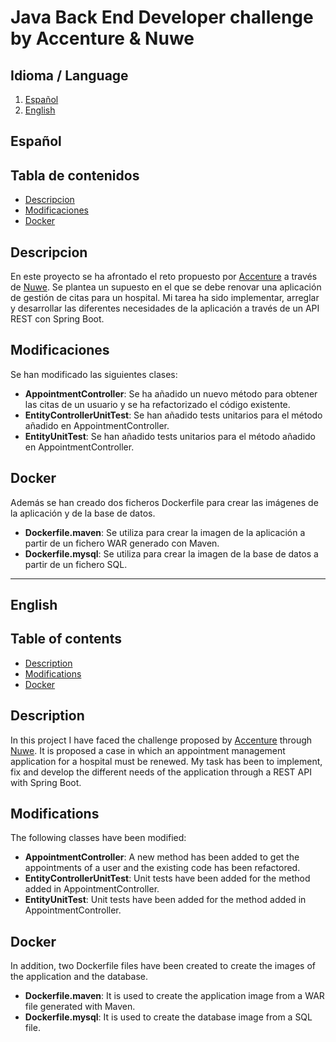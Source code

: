 # Java Back End Developer challenge by Accenture & Nuwe

## Idioma / Language
1. [Español](#español)
2. [English](#english)

## Español

## Tabla de contenidos
- [Descripcion](#descripcion)
- [Modificaciones](#modificaciones)
- [Docker](#docker)

## Descripcion
En este proyecto se ha afrontado el reto propuesto por [Accenture](https://www.accenture.com/es-es) a través de 
[Nuwe](https://nuwe.io/). Se plantea un supuesto en el que se debe renovar una aplicación de gestión de citas para un 
hospital. Mi tarea ha sido implementar, arreglar y desarrollar las diferentes necesidades de la aplicación a través
de un API REST con Spring Boot. 

## Modificaciones

Se han modificado las siguientes clases:

- **AppointmentController**: Se ha añadido un nuevo método para obtener las citas de un usuario y se ha refactorizado 
    el código existente.
- **EntityControllerUnitTest**: Se han añadido tests unitarios para el método añadido en AppointmentController.
- **EntityUnitTest**: Se han añadido tests unitarios para el método añadido en AppointmentController.

## Docker

Además se han creado dos ficheros Dockerfile para crear las imágenes de la aplicación y de la base de datos.

- **Dockerfile.maven**: Se utiliza para crear la imagen de la aplicación a partir de un fichero WAR generado con Maven.
- **Dockerfile.mysql**: Se utiliza para crear la imagen de la base de datos a partir de un fichero SQL.

------------------------------------------------------------------------------------------------------------------------

## English

## Table of contents
- [Description](#description)
- [Modifications](#modifications)
- [Docker](#docker)

## Description
In this project I have faced the challenge proposed by [Accenture](https://www.accenture.com/es-es) through 
[Nuwe](https://nuwe.io/). It is proposed a case in which an appointment management application for a hospital must be
renewed. My task has been to implement, fix and develop the different needs of the application through a REST API with
Spring Boot.

## Modifications
The following classes have been modified:

- **AppointmentController**: A new method has been added to get the appointments of a user and the existing code has 
    been refactored.
- **EntityControllerUnitTest**: Unit tests have been added for the method added in AppointmentController.
- **EntityUnitTest**: Unit tests have been added for the method added in AppointmentController.

## Docker
In addition, two Dockerfile files have been created to create the images of the application and the database.

- **Dockerfile.maven**: It is used to create the application image from a WAR file generated with Maven.
- **Dockerfile.mysql**: It is used to create the database image from a SQL file.

